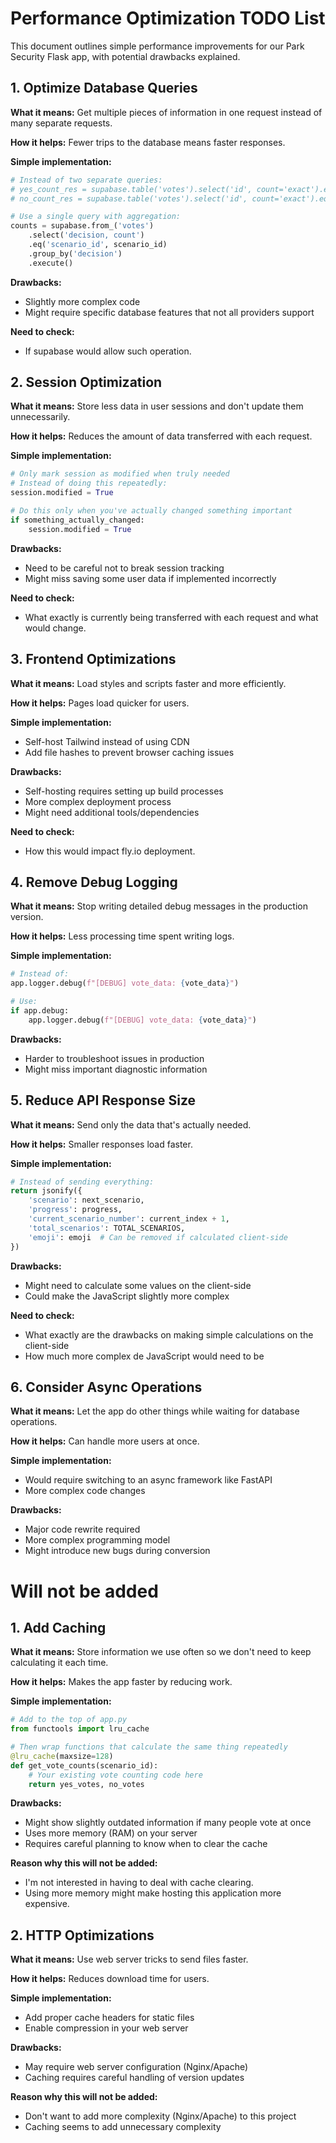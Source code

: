 # Performance Optimization TODO List

This document outlines simple performance improvements for our Park Security Flask app, with potential drawbacks explained.

## 1. Optimize Database Queries

**What it means:** Get multiple pieces of information in one request instead of many separate requests.

**How it helps:** Fewer trips to the database means faster responses.

**Simple implementation:**
```python
# Instead of two separate queries:
# yes_count_res = supabase.table('votes').select('id', count='exact').eq('scenario_id', scenario_id).eq('decision', True).execute()
# no_count_res = supabase.table('votes').select('id', count='exact').eq('scenario_id', scenario_id).eq('decision', False).execute()

# Use a single query with aggregation:
counts = supabase.from_('votes')
    .select('decision, count')
    .eq('scenario_id', scenario_id)
    .group_by('decision')
    .execute()
```

**Drawbacks:**
- Slightly more complex code
- Might require specific database features that not all providers support

**Need to check:**
- If supabase would allow such operation.

## 2. Session Optimization

**What it means:** Store less data in user sessions and don't update them unnecessarily.

**How it helps:** Reduces the amount of data transferred with each request.

**Simple implementation:**
```python
# Only mark session as modified when truly needed
# Instead of doing this repeatedly:
session.modified = True

# Do this only when you've actually changed something important
if something_actually_changed:
    session.modified = True
```

**Drawbacks:**
- Need to be careful not to break session tracking
- Might miss saving some user data if implemented incorrectly

**Need to check:**
- What exactly is currently being transferred with each request and what would change.

## 3. Frontend Optimizations

**What it means:** Load styles and scripts faster and more efficiently.

**How it helps:** Pages load quicker for users.

**Simple implementation:**
- Self-host Tailwind instead of using CDN
- Add file hashes to prevent browser caching issues

**Drawbacks:**
- Self-hosting requires setting up build processes
- More complex deployment process
- Might need additional tools/dependencies

**Need to check:**
- How this would impact fly.io deployment.

## 4. Remove Debug Logging

**What it means:** Stop writing detailed debug messages in the production version.

**How it helps:** Less processing time spent writing logs.

**Simple implementation:**
```python
# Instead of:
app.logger.debug(f"[DEBUG] vote_data: {vote_data}")

# Use:
if app.debug:
    app.logger.debug(f"[DEBUG] vote_data: {vote_data}")
```

**Drawbacks:**
- Harder to troubleshoot issues in production 
- Might miss important diagnostic information

## 5. Reduce API Response Size

**What it means:** Send only the data that's actually needed.

**How it helps:** Smaller responses load faster.

**Simple implementation:**
```python
# Instead of sending everything:
return jsonify({
    'scenario': next_scenario,
    'progress': progress,
    'current_scenario_number': current_index + 1,
    'total_scenarios': TOTAL_SCENARIOS,
    'emoji': emoji  # Can be removed if calculated client-side
})
```

**Drawbacks:**
- Might need to calculate some values on the client-side
- Could make the JavaScript slightly more complex

**Need to check:**
- What exactly are the drawbacks on making simple calculations on the client-side
- How much more complex de JavaScript would need to be

## 6. Consider Async Operations

**What it means:** Let the app do other things while waiting for database operations.

**How it helps:** Can handle more users at once.

**Simple implementation:**
- Would require switching to an async framework like FastAPI
- More complex code changes

**Drawbacks:**
- Major code rewrite required
- More complex programming model
- Might introduce new bugs during conversion


# Will not be added

## 1. Add Caching

**What it means:** Store information we use often so we don't need to keep calculating it each time.

**How it helps:** Makes the app faster by reducing work.

**Simple implementation:**
```python
# Add to the top of app.py
from functools import lru_cache

# Then wrap functions that calculate the same thing repeatedly
@lru_cache(maxsize=128)
def get_vote_counts(scenario_id):
    # Your existing vote counting code here
    return yes_votes, no_votes
```

**Drawbacks:**
- Might show slightly outdated information if many people vote at once
- Uses more memory (RAM) on your server
- Requires careful planning to know when to clear the cache

**Reason why this will not be added:**
- I'm not interested in having to deal with cache clearing.
- Using more memory might make hosting this application more expensive.

## 2. HTTP Optimizations

**What it means:** Use web server tricks to send files faster.

**How it helps:** Reduces download time for users.

**Simple implementation:**
- Add proper cache headers for static files
- Enable compression in your web server

**Drawbacks:**
- May require web server configuration (Nginx/Apache)
- Caching requires careful handling of version updates

**Reason why this will not be added:**
- Don't want to add more complexity (Nginx/Apache) to this project
- Caching seems to add unnecessary complexity